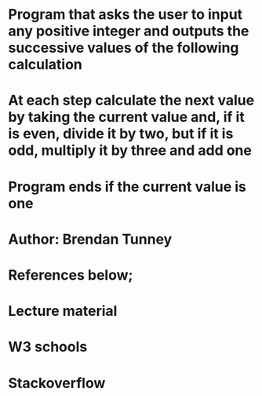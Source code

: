 # Program that asks the user to input any positive integer and outputs the successive values of the following calculation
# At each step calculate the next value by taking the current value and, if it is even, divide it by two, but if it is odd, multiply it by three and add one
# Program ends if the current value is one

# Author: Brendan Tunney

# References below;

# Lecture material

# W3 schools

# Stackoverflow